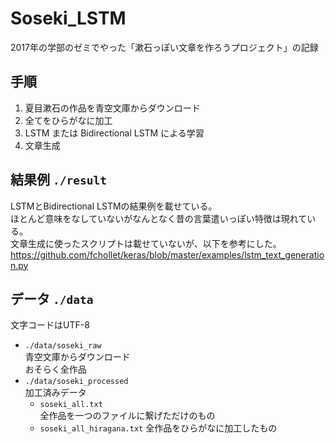 # Soseki_LSTM
2017年の学部のゼミでやった「漱石っぽい文章を作ろうプロジェクト」の記録

## 手順
1. 夏目漱石の作品を青空文庫からダウンロード
2. 全てをひらがなに加工
3. LSTM または Bidirectional LSTM による学習
4. 文章生成

## 結果例 `./result`
LSTMとBidirectional LSTMの結果例を載せている。  
ほとんど意味をなしていないがなんとなく昔の言葉遣いっぽい特徴は現れている。  
文章生成に使ったスクリプトは載せていないが、以下を参考にした。
https://github.com/fchollet/keras/blob/master/examples/lstm_text_generation.py

## データ `./data`
文字コードはUTF-8
- `./data/soseki_raw`  
    青空文庫からダウンロード  
    おそらく全作品
- `./data/soseki_processed`  
    加工済みデータ  
    - `soseki_all.txt`  
        全作品を一つのファイルに繋げただけのもの
    - `soseki_all_hiragana.txt`
        全作品をひらがなに加工したもの
        
 
